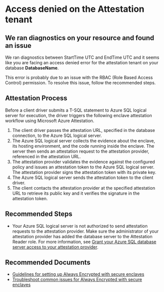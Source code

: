 <properties
	pageTitle="Enclave attestation - Access Denied error"
	description="Enclave attestation - Access Denied error"
	infoBubbleText="Access denied for the attestation tenant of secure enclave server with Always Encrypted"
	service="microsoft.sql"
	resource="servers"
	authors="vidit-msft"
	ms.author="viditgupta"
	displayOrder=""
	articleId="enclaveAttestationAccessDeniedError_B459C5D0-A82D-4669-A60D-52188F54D91B"
	diagnosticScenario=""
	selfHelpType="rca"
	supportTopicIds="32630405, 32630429, 32630438, 32637230"
	resourceTags=""
	productPesIds="13491, 16259"
	cloudEnvironments="public,blackForest,fairfax,mooncake, usnat, ussec"
	ownershipId="AzureData_AzureSQLDB_Security"
/>

# Access denied on the Attestation tenant

## We ran diagnostics on your resource and found an issue
<!--issueDescription-->
We ran diagnostics between <!--$StartTime-->StartTime<!--/$StartTime--> UTC and <!--$EndTime-->EndTime<!--/$EndTime--> UTC and 
it seems like you are facing an access denied error for the attestation tenant on your database **<!--$DatabaseName-->DatabaseName<!--/$DatabaseName-->**. 

This error is probably due to an issue with the RBAC (Role Based Access Control) permission. To resolve this issue, follow the recommended steps.
<!--/issueDescription-->

## **Attestation Process**

Before a client driver submits a T-SQL statement to Azure SQL logical server for execution, the driver triggers the following enclave attestation workflow using Microsoft Azure Attestation.
1.  The client driver passes the attestation URL, specified in the database connection, to the Azure SQL logical server.
2.  The Azure SQL logical server collects the evidence about the enclave, its hosting environment, and the code running inside the enclave. The server then sends an attestation request to the attestation provider, referenced in the attestation URL.
3.  The attestation provider validates the evidence against the configured policy and issues an attestation token to the Azure SQL logical server. The attestation provider signs the attestation token with its private key.
4.  The Azure SQL logical server sends the attestation token to the client driver.
5.  The client contacts the attestation provider at the specified attestation URL to retrieve its public key and it verifies the signature in the attestation token.

## **Recommended Steps**

- Your Azure SQL logical server is not authorized to send attestation requests to the attestation provider. Make sure the administrator of your attestation provider has added the database server to the Attestation Reader role. For more information, see [Grant your Azure SQL database server access to your attestation provider](https://docs.microsoft.com/azure/azure-sql/database/always-encrypted-enclaves-configure-attestation#grant-your-azure-sql-database-server-access-to-your-attestation-provider).

## **Recommended Documents**

* [Guidelines for setting up Always Encrypted with secure enclaves](https://docs.microsoft.com/azure/azure-sql/database/always-encrypted-with-secure-enclaves-landing)
* [Troubleshoot common issues for Always Encrypted with secure enclaves](https://docs.microsoft.com/sql/relational-databases/security/encryption/always-encrypted-enclaves-troubleshooting)
